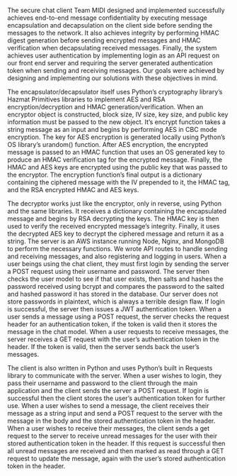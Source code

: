 The secure chat client Team MIDI designed and implemented successfully achieves end-to-end message confidentiality by executing message encapsulation and decapsulation on the client side before sending the messages to the network. It also achieves integrity by performing HMAC digest generation before sending encrypted messages and HMAC verification when decapsulating received messages. Finally, the system achieves user authentication by implementing login as an API request on our front end server and requiring the server generated authentication token when sending and receiving messages. Our goals were achieved by designing and implementing our solutions with these objectives in mind.

The encapsulator/decapsulator itself uses Python’s cryptography library’s Hazmat Primitives libraries to implement AES and RSA encryption/decryption and HMAC generation/verification. When an encryptor object is constructed, block size, IV size, key size, and public key information must be passed to the new object. It’s encrypt function takes a string message as an input and begins by performing AES in CBC mode encryption. The key for AES encryption is generated locally using Python’s OS library’s urandom() function. After AES encryption, the encrypted message is passed to an HMAC function that uses an OS generated key to produce an HMAC verification tag for the encrypted message. Finally, the HMAC and AES keys are encrypted using the public key that was passed to the encryptor. The encryption function’s final output is a dictionary containing the ciphered message with the IV prepended to it, the HMAC tag, and the RSA encrypted HMAC and AES keys.

The decryptor works just like the encryptor, only in reverse, using Python and the same libraries. It receives a dictionary containing the encapsulated message and begins by RSA decrypting the keys. The HMAC key is then used to verify the received encrypted message’s integrity. Finally, it uses the decrypted AES key to decrypt the ciphered message and return it as a string.
The server is an AWS instance running Node, Nginx, and MongoDB to perform the necessary functions. We wrote API routes to handle sending and receiving messages, and also registering and logging in users. When a user beings using the chat client, they must first login by sending the server a POST request using their username and password. The server then checks the user model to see if that user exists, then salts and hashes the password received using bcrypt and compares the password to the salted and hashed password it has stored in the database. Our server does not store passwords in plaintext, which is always a terrible design flaw. If login is successful, the server then issues a JWT authentication token. When a user sends a message using a POST request, the server checks the request header for an authentication token, if the token is valid then it stores the message in the chat model. When a user requests to receive messages, the server receives a GET request with the user’s authentication token in the header. If the token is valid, then the server sends back the user’s messages.

The client is also written in Python and uses Python’s built in Requests library to communicate with the server. When a user wishes to login, they pass their username and password to the client through the main application and the client sends the server a POST request. If login is successful then the client stores the user’s authentication token for further use. When a user wishes to send a message, the client receives their message as a string input and send a POST request to the server with the message in the body and the stored authentication token in the header. When a user wishes to receive their messages, the client sends a get request to the server to receive unread messages for the user with their stored authentication token in the header. If this request is successful then all unread messages are received and then marked as read through a GET request to update the message, again with the user’s stored authentication token in the header.
